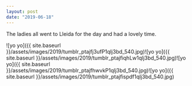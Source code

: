```yaml
---
layout: post
date: "2019-06-18"
---
```


The ladies all went to Lleida for the day and had a lovely time.

![yo yo]({{ site.baseurl }}/assets/images/2019/tumblr_ptajfj3ufP1qlj3bd_540.jpg)![yo yo]({{ site.baseurl }}/assets/images/2019/tumblr_ptajfiqhLw1qlj3bd_540.jpg)![yo yo]({{ site.baseurl }}/assets/images/2019/tumblr_ptajfhwvkP1qlj3bd_540.jpg)![yo yo]({{ site.baseurl }}/assets/images/2019/tumblr_ptajfispdf1qlj3bd_540.jpg)
